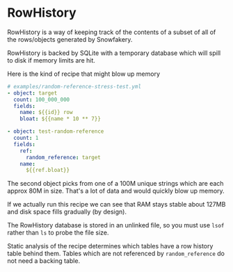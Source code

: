 # RowHistory

RowHistory is a way of keeping track of the contents of a subset of all of the rows/objects generated by Snowfakery.

RowHistory is backed by SQLite with a temporary database which will spill to disk if memory limits are hit.

Here is the kind of recipe that might blow up memory 

```yaml
# examples/random-reference-stress-test.yml
- object: target
  count: 100_000_000
  fields:
    name: ${{id}} row
    bloat: ${{name * 10 ** 7}}

- object: test-random-reference
  count: 1
  fields:
    ref:
      random_reference: target
    name:
      ${{ref.bloat}}
```

The second object picks from one of a 100M unique strings 
which are each approx 80M in size. That's a lot of data and
would quickly blow up memory.

If we actually run this recipe we can see that RAM stays
stable about 127MB and disk space fills gradually (by design).

The RowHistory database is stored in an unlinked file, so
you must use `lsof` rather than `ls` to probe the file size.

Static analysis of the recipe determines which tables have
a row history table behind them. Tables which are not
referenced by `random_reference` do not need a backing
table.